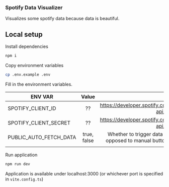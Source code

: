 ### Spotify Data Visualizer

Visualizes some spotify data because data is beautiful.

## Local setup

Install dependencies

```bash
npm i
```

Copy environment variables

```bash
cp .env.example .env
```

Fill in the environment variables.

| ENV VAR                |    Value    |                                                                                         Description |
| ---------------------- | :---------: | --------------------------------------------------------------------------------------------------: |
| SPOTIFY_CLIENT_ID      |     ??      |                       https://developer.spotify.com/documentation/web-api/tutorials/getting-started |
| SPOTIFY_CLIENT_SECRET  |     ??      |                       https://developer.spotify.com/documentation/web-api/tutorials/getting-started |
| PUBLIC_AUTO_FETCH_DATA | true, false | Whether to trigger data fetching on page load as opposed to manual button click. Defaults to false. |
|                        |

Run application

```bash
npm run dev
```

Application is available under localhost:3000 (or whichever port is specified in `vite.config.ts`)
